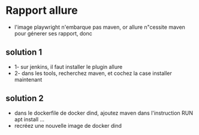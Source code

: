 # Rapport allure
- l'image playwright n'embarque pas maven, or allure n"cessite maven pour génerer ses rapport, donc
## solution 1
- 1- sur jenkins, il faut installer le plugin allure
- 2- dans les tools, recherchez maven, et cochez la case installer maintenant
## solution 2
- dans le dockerfile de docker dind, ajoutez maven dans l'instruction RUN apt install ...
- recréez une nouvelle image de docker dind
